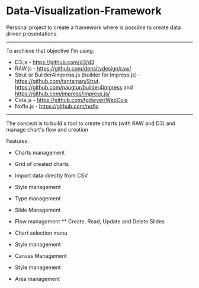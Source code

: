# Data-Visualization-Framework
Personal project to create a framework where is possible to create data driven presentations.
_____________________________________________________________________________________________
To archieve that objective I'm using:

* D3.js - https://github.com/d3/d3
* RAW.js - https://github.com/densitydesign/raw/ 
* Strut or Builder4impress.js (builder for Impress.js) - https://github.com/tantaman/Strut, https://github.com/naugtur/builder4impress and https://github.com/impress/impress.js/ 
* Cola.js - https://github.com/tgdwyer/WebCola 
* Noflo.js - https://github.com/noflo

_____________________________________________________________________________________________

The concept is to build a tool to create charts (with RAW and D3) and manage chart's flow and creation

Features:

* Charts management
 * Grid of created charts
 * Import data directly from CSV
 * Style management
 * Type management
  
* Slide Management
 * Flow management
   ** Create, Read, Update and Delete Slides
 * Chart selection menu
 * Style management
  
* Canvas Management
 * Style management
 * Area management
  
  
